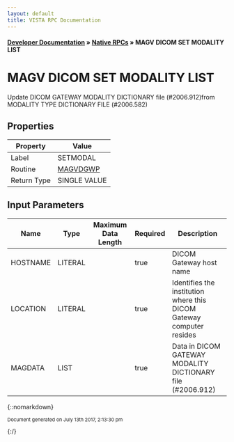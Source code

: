 ```yaml
---
layout: default
title: VISTA RPC Documentation
---
```


#### [Developer Documentation](../index) &#187; [Native RPCs](TableOfContents) &#187; MAGV DICOM SET MODALITY LIST<br/>
# MAGV DICOM SET MODALITY LIST

Update DICOM GATEWAY MODALITY DICTIONARY file (#2006.912)from MODALITY TYPE DICTIONARY FILE (#2006.582)

## Properties

Property | Value
--- | ---
Label | SETMODAL
Routine | [MAGVDGWP](http://code.osehra.org/dox/Routine_MAGVDGWP_source.html)
Return Type | SINGLE VALUE


## Input Parameters

Name | Type | Maximum Data Length | Required | Description
--- | --- | --- | --- | ---
HOSTNAME | LITERAL |  | true | DICOM Gateway host name
LOCATION | LITERAL |  | true | Identifies the institution where this DICOM Gateway computer resides
MAGDATA | LIST |  | true | Data in DICOM GATEWAY MODALITY DICTIONARY file (#2006.912)



{::nomarkdown} <br/><p style="font-size: 11px">Document generated on July 13th 2017, 2:13:30 pm</p>{:/}
